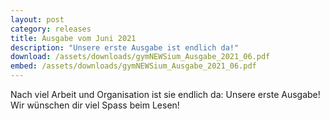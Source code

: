 ```yaml
---
layout: post
category: releases
title: Ausgabe vom Juni 2021
description: "Unsere erste Ausgabe ist endlich da!"
download: /assets/downloads/gymNEWSium_Ausgabe_2021_06.pdf
embed: /assets/downloads/gymNEWSium_Ausgabe_2021_06.pdf
---
```


Nach viel Arbeit und Organisation ist sie endlich da: Unsere erste Ausgabe!
Wir wünschen dir viel Spass beim Lesen!
